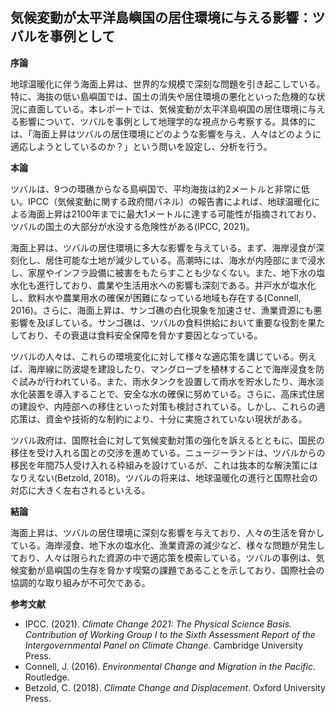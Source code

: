 ## 気候変動が太平洋島嶼国の居住環境に与える影響：ツバルを事例として

**序論**

地球温暖化に伴う海面上昇は、世界的な規模で深刻な問題を引き起こしている。特に、海抜の低い島嶼国では、国土の消失や居住環境の悪化といった危機的な状況に直面している。本レポートでは、気候変動が太平洋島嶼国の居住環境に与える影響について、ツバルを事例として地理学的な視点から考察する。具体的には、「海面上昇はツバルの居住環境にどのような影響を与え、人々はどのように適応しようとしているのか？」という問いを設定し、分析を行う。

**本論**

ツバルは、9つの環礁からなる島嶼国で、平均海抜は約2メートルと非常に低い。IPCC（気候変動に関する政府間パネル）の報告書によれば、地球温暖化による海面上昇は2100年までに最大1メートルに達する可能性が指摘されており、ツバルの国土の大部分が水没する危険性がある(IPCC, 2021)。

海面上昇は、ツバルの居住環境に多大な影響を与えている。まず、海岸浸食が深刻化し、居住可能な土地が減少している。高潮時には、海水が内陸部にまで浸水し、家屋やインフラ設備に被害をもたらすことも少なくない。また、地下水の塩水化も進行しており、農業や生活用水への影響も深刻である。井戸水が塩水化し、飲料水や農業用水の確保が困難になっている地域も存在する(Connell, 2016)。さらに、海面上昇は、サンゴ礁の白化現象を加速させ、漁業資源にも悪影響を及ぼしている。サンゴ礁は、ツバルの食料供給において重要な役割を果たしており、その衰退は食料安全保障を脅かす要因となっている。

ツバルの人々は、これらの環境変化に対して様々な適応策を講じている。例えば、海岸線に防波堤を建設したり、マングローブを植林することで海岸浸食を防ぐ試みが行われている。また、雨水タンクを設置して雨水を貯水したり、海水淡水化装置を導入することで、安全な水の確保に努めている。さらに、高床式住居の建設や、内陸部への移住といった対策も検討されている。しかし、これらの適応策は、資金や技術的な制約により、十分に実施されていない現状がある。

ツバル政府は、国際社会に対して気候変動対策の強化を訴えるとともに、国民の移住を受け入れる国との交渉を進めている。ニュージーランドは、ツバルからの移民を年間75人受け入れる枠組みを設けているが、これは抜本的な解決策にはなりえない(Betzold, 2018)。ツバルの将来は、地球温暖化の進行と国際社会の対応に大きく左右されるといえる。

**結論**

海面上昇は、ツバルの居住環境に深刻な影響を与えており、人々の生活を脅かしている。海岸浸食、地下水の塩水化、漁業資源の減少など、様々な問題が発生しており、人々は限られた資源の中で適応策を模索している。ツバルの事例は、気候変動が島嶼国の生存を脅かす喫緊の課題であることを示しており、国際社会の協調的な取り組みが不可欠である。

**参考文献**

* IPCC. (2021). *Climate Change 2021: The Physical Science Basis. Contribution of Working Group I to the Sixth Assessment Report of the Intergovernmental Panel on Climate Change*. Cambridge University Press.
* Connell, J. (2016). *Environmental Change and Migration in the Pacific*. Routledge.
* Betzold, C. (2018). *Climate Change and Displacement*. Oxford University Press.
